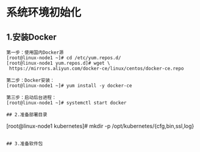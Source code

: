 
# 系统环境初始化

## 1.安装Docker
```
第一步：使用国内Docker源
[root@linux-node1 ~]# cd /etc/yum.repos.d/
[root@linux-node1 yum.repos.d]# wget \
 https://mirrors.aliyun.com/docker-ce/linux/centos/docker-ce.repo

第二步：Docker安装：
[root@linux-node1 ~]# yum install -y docker-ce

第三步：启动后台进程：
[root@linux-node1 ~]# systemctl start docker

## 2.准备部署目录
```
[root@linux-node1 kubernetes]# mkdir -p /opt/kubernetes/{cfg,bin,ssl,log}
```

## 3.准备软件包
